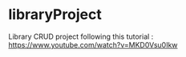 # libraryProject

Library CRUD project following this tutorial : https://www.youtube.com/watch?v=MKD0Vsu0Ikw
 
